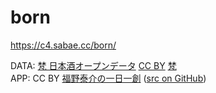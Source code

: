 # born
https://c4.sabae.cc/born/

DATA: <a href=data-born.json>梵 日本酒オープンデータ</a> <a href=https://creativecommons.org/licenses/by/4.0/deed.ja>CC BY</a> <a href=http://www.born.co.jp/>梵</a><br>
APP: CC BY <a href=https://fukuno.jig.jp/ target=_blank>福野泰介の一日一創</a> (<a href=https://github.com/codeforfukui/born>src on GitHub</a>)<br>
